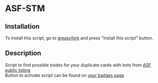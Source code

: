 # ASF-STM

## Installation

To install this script, go to [greasyfork](https://greasyfork.org/en/scripts/404754-asf-stm) and press "Install this script" button.

## Description
Script to find possible trades for your duplicate cards with bots from [ASF public listing](https://asf.justarchi.net/STM)<br>
Button to activate script can be found on [your badges page](https://steamcommunity.com/my/badges/)

